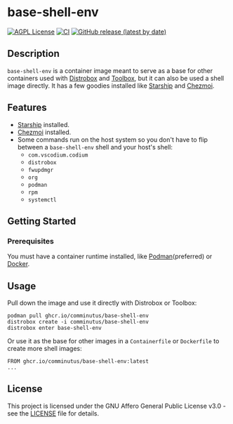 # base-shell-env
[![AGPL License](https://img.shields.io/badge/license-AGPL-blue.svg)](https://www.gnu.org/licenses/agpl-3.0.html)
[![CI](https://github.com/comminutus/base-shell-env/actions/workflows/ci.yaml/badge.svg)](https://github.com/comminutus/base-shell-env/actions/workflows/ci.yaml)
[![GitHub release (latest by date)](https://img.shields.io/github/v/release/comminutus/base-shell-env)](https://github.com/comminutus/base-shell-env/releases/latest)

## Description
`base-shell-env` is a container image meant to serve as a base for other containers used with [Distrobox](https://github.com/89luca89/distrobox) and [Toolbox](https://github.com/containers/toolbox), but it can also be used a shell image directly.  It has a few goodies installed like [Starship](https://github.com/starship/starship) and [Chezmoi](https://github.com/twpayne/chezmoi).

## Features
- [Starship](https://github.com/starship/starship) installed.
- [Chezmoi](https://github.com/twpayne/chezmoi) installed.
- Some commands run on the host system so you don't have to flip between a `base-shell-env` shell and your host's shell:
  - `com.vscodium.codium`
  - `distrobox`
  - `fwupdmgr`
  - `org`
  - `podman`
  - `rpm`
  - `systemctl`


## Getting Started

### Prerequisites

You must have a container runtime installed, like [Podman](https://github.com/containers/podman)(preferred) or [Docker](https://github.com/docker-library/docker).

## Usage

Pull down the image and use it directly with Distrobox or Toolbox:
```
podman pull ghcr.io/comminutus/base-shell-env 
distrobox create -i comminutus/base-shell-env
distrobox enter base-shell-env
```

Or use it as the base for other images in a `Containerfile` or `Dockerfile` to create more shell images:
```
FROM ghcr.io/comminutus/base-shell-env:latest
...
```

## License

This project is licensed under the GNU Affero General Public License v3.0 - see the [LICENSE](LICENSE) file for details.
